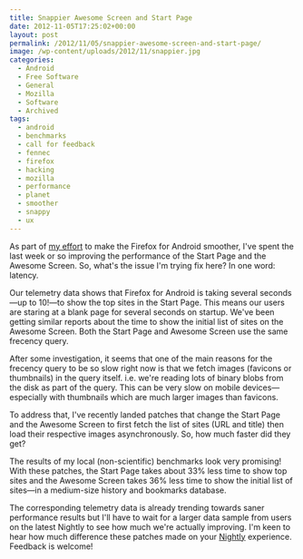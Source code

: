 ```yaml
---
title: Snappier Awesome Screen and Start Page
date: 2012-11-05T17:25:02+00:00
layout: post
permalink: /2012/11/05/snappier-awesome-screen-and-start-page/
image: /wp-content/uploads/2012/11/snappier.jpg
categories:
  - Android
  - Free Software
  - General
  - Mozilla
  - Software
  - Archived
tags:
  - android
  - benchmarks
  - call for feedback
  - fennec
  - firefox
  - hacking
  - mozilla
  - performance
  - planet
  - smoother
  - snappy
  - ux
---
```

As part of [my
effort](http://lucasr.org/2012/10/16/smoother-firefox-for-android/) to make the
Firefox for Android smoother, I've spent the last week or so improving the
performance of the Start Page and the Awesome Screen. So, what's the issue I'm
trying fix here? In one word: latency.

Our telemetry data shows that Firefox for Android is taking several seconds—up
to 10!—to show the top sites in the Start Page. This means our users are
staring at a blank page for several seconds on startup. We've been getting
similar reports about the time to show the initial list of sites on the Awesome
Screen. Both the Start Page and Awesome Screen use the same frecency query.

After some investigation, it seems that one of the main reasons for the
frecency query to be so slow right now is that we fetch images (favicons or
thumbnails) in the query itself. i.e. we're reading lots of binary
blobs from the disk as part of the query. This can be very slow on mobile
devices—especially with thumbnails which are much larger images than favicons.

To address that, I've recently landed patches that change the Start Page and
the Awesome Screen to first fetch the list of sites (URL and title) then load
their respective images asynchronously. So, how much faster did they get?

The results of my local (non-scientific) benchmarks look very promising! With
these patches, the Start Page takes about 33% less time to show top sites and
the Awesome Screen takes 36% less time to show the initial list of sites—in a
medium-size history and bookmarks database.

The corresponding telemetry data is already trending towards saner performance
results but I'll have to wait for a larger data sample from users on the latest
Nightly to see how much we're actually improving. I'm keen to hear how much
difference these patches made on your [Nightly](http://nightly.mozilla.org/)
experience. Feedback is welcome!
